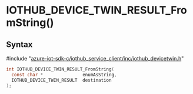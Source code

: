 # IOTHUB_DEVICE_TWIN_RESULT_FromString()

## Syntax

\#include "[azure-iot-sdk-c/iothub_service_client/inc/iothub_devicetwin.h](../iothub-devicetwin-h.md)"  
```C
int IOTHUB_DEVICE_TWIN_RESULT_FromString(
  const char *               enumAsString,
  IOTHUB_DEVICE_TWIN_RESULT  destination
);
```

